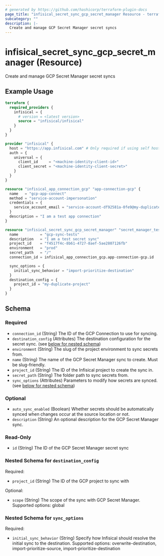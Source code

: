 ```yaml
---
# generated by https://github.com/hashicorp/terraform-plugin-docs
page_title: "infisical_secret_sync_gcp_secret_manager Resource - terraform-provider-infisical"
subcategory: ""
description: |-
  Create and manage GCP Secret Manager secret syncs
---
```


# infisical_secret_sync_gcp_secret_manager (Resource)

Create and manage GCP Secret Manager secret syncs

## Example Usage

```terraform
terraform {
  required_providers {
    infisical = {
      # version = <latest version>
      source = "infisical/infisical"
    }
  }
}

provider "infisical" {
  host = "https://app.infisical.com" # Only required if using self hosted instance of Infisical, default is https://app.infisical.com
  auth = {
    universal = {
      client_id     = "<machine-identity-client-id>"
      client_secret = "<machine-identity-client-secret>"
    }
  }
}

resource "infisical_app_connection_gcp" "app-connection-gcp" {
  name   = "gcp-app-connect"
  method = "service-account-impersonation"
  credentials = {
    service_account_email = "service-account-df92581a-0fe9@my-duplicate-project.iam.gserviceaccount.com"
  }
  description = "I am a test app connection"
}

resource "infisical_secret_sync_gcp_secret_manager" "secret_manager_test" {
  name          = "gcp-sync-tests"
  description   = "I am a test secret sync"
  project_id    = "f4517f4c-8b61-4727-8aef-5ae2807126fb"
  environment   = "prod"
  secret_path   = "/"
  connection_id = infisical_app_connection_gcp.app-connection-gcp.id

  sync_options = {
    initial_sync_behavior = "import-prioritize-destination"
  }
  destination_config = {
    project_id = "my-duplicate-project"
  }
}
```

<!-- schema generated by tfplugindocs -->
## Schema

### Required

- `connection_id` (String) The ID of the GCP Connection to use for syncing.
- `destination_config` (Attributes) The destination configuration for the secret sync. (see [below for nested schema](#nestedatt--destination_config))
- `environment` (String) The slug of the project environment to sync secrets from.
- `name` (String) The name of the GCP Secret Manager sync to create. Must be slug-friendly.
- `project_id` (String) The ID of the Infisical project to create the sync in.
- `secret_path` (String) The folder path to sync secrets from.
- `sync_options` (Attributes) Parameters to modify how secrets are synced. (see [below for nested schema](#nestedatt--sync_options))

### Optional

- `auto_sync_enabled` (Boolean) Whether secrets should be automatically synced when changes occur at the source location or not.
- `description` (String) An optional description for the GCP Secret Manager sync.

### Read-Only

- `id` (String) The ID of the GCP Secret Manager secret sync

<a id="nestedatt--destination_config"></a>
### Nested Schema for `destination_config`

Required:

- `project_id` (String) The ID of the GCP project to sync with

Optional:

- `scope` (String) The scope of the sync with GCP Secret Manager. Supported options: global


<a id="nestedatt--sync_options"></a>
### Nested Schema for `sync_options`

Required:

- `initial_sync_behavior` (String) Specify how Infisical should resolve the initial sync to the destination. Supported options: overwrite-destination, import-prioritize-source, import-prioritize-destination
